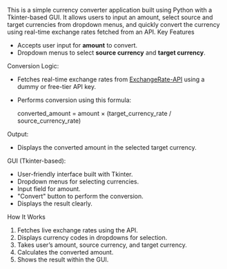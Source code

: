 This is a simple currency converter application built using Python with a Tkinter-based GUI. It allows users to input an amount, select source and target currencies from dropdown menus, and quickly convert the currency using real-time exchange rates fetched from an API.
 Key Features
  - Accepts user input for **amount** to convert.
  - Dropdown menus to select **source currency** and **target currency**.
  
Conversion Logic:
  - Fetches real-time exchange rates from [ExchangeRate-API](https://www.exchangerate-api.com/) using a dummy or free-tier API key.
  - Performs conversion using this formula:
  

    converted_amount = amount × (target_currency_rate / source_currency_rate)


  Output:
  - Displays the converted amount in the selected target currency.

GUI (Tkinter-based):
  - User-friendly interface built with Tkinter.
  - Dropdown menus for selecting currencies.
  - Input field for amount.
  - "Convert" button to perform the conversion.
  - Displays the result clearly.

How It Works

1. Fetches live exchange rates using the API.
2. Displays currency codes in dropdowns for selection.
3. Takes user’s amount, source currency, and target currency.
4. Calculates the converted amount.
5. Shows the result within the GUI.

   


